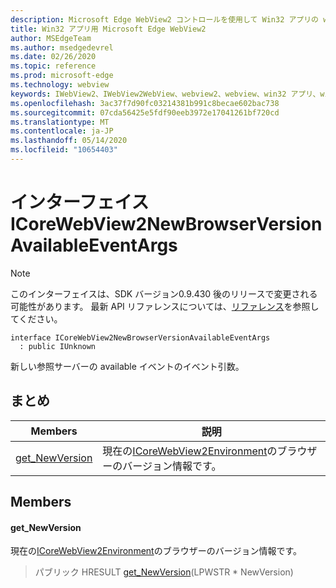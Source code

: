```yaml
---
description: Microsoft Edge WebView2 コントロールを使用して Win32 アプリの web コンテンツをホストする
title: Win32 アプリ用 Microsoft Edge WebView2
author: MSEdgeTeam
ms.author: msedgedevrel
ms.date: 02/26/2020
ms.topic: reference
ms.prod: microsoft-edge
ms.technology: webview
keywords: IWebView2、IWebView2WebView、webview2、webview、win32 アプリ、win32、edge、ICoreWebView2、ICoreWebView2Host、browser control、edge html
ms.openlocfilehash: 3ac37f7d90fc03214381b991c8becae602bac738
ms.sourcegitcommit: 07cda56425e5fdf90eeb3972e17041261bf720cd
ms.translationtype: MT
ms.contentlocale: ja-JP
ms.lasthandoff: 05/14/2020
ms.locfileid: "10654403"
---
```

# インターフェイス ICoreWebView2NewBrowserVersionAvailableEventArgs 

> [!NOTE]
> このインターフェイスは、SDK バージョン0.9.430 後のリリースで変更される可能性があります。 最新 API リファレンスについては、[リファレンス](../../../webview2-api-reference.md)を参照してください。

```
interface ICoreWebView2NewBrowserVersionAvailableEventArgs
  : public IUnknown
```

新しい参照サーバーの available イベントのイベント引数。

## まとめ

 Members                        | 説明
--------------------------------|---------------------------------------------
[get_NewVersion](#get_newversion) | 現在の[ICoreWebView2Environment](ICoreWebView2Environment.md)のブラウザーのバージョン情報です。

## Members

#### get_NewVersion 

現在の[ICoreWebView2Environment](ICoreWebView2Environment.md)のブラウザーのバージョン情報です。

> パブリック HRESULT [get_NewVersion](#get_newversion)(LPWSTR * NewVersion)

